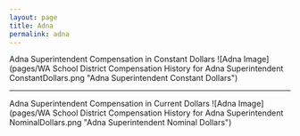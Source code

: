 ```yaml
---
layout: page
title: Adna
permalink: adna
---
```



Adna Superintendent Compensation in Constant Dollars
![Adna Image](pages/WA School District Compensation History for Adna Superintendent ConstantDollars.png "Adna Superintendent Constant Dollars")
___

Adna Superintendent Compensation in Current Dollars
![Adna Image](pages/WA School District Compensation History for Adna Superintendent NominalDollars.png "Adna Superintendent Nominal Dollars")
